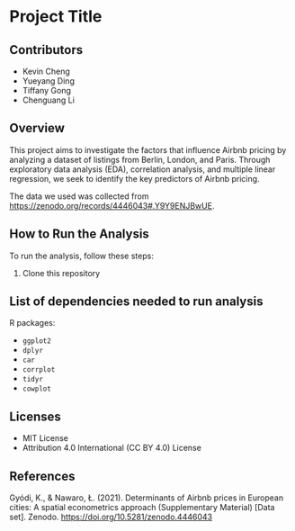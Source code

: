 # Project Title

## Contributors

- Kevin Cheng
- Yueyang Ding
- Tiffany Gong
- Chenguang Li

## Overview

This project aims to investigate the factors that influence Airbnb pricing by analyzing a dataset of listings from Berlin, London, and Paris. Through exploratory data analysis (EDA), correlation analysis, and multiple linear regression, we seek to identify the key predictors of Airbnb pricing.

The data we used was collected from <https://zenodo.org/records/4446043#.Y9Y9ENJBwUE>.

## How to Run the Analysis

To run the analysis, follow these steps:

1. Clone this repository

## List of dependencies needed to run analysis

R packages:
- `ggplot2`
- `dplyr`
- `car`
- `corrplot`
- `tidyr`
- `cowplot`

## Licenses

- MIT License
- Attribution 4.0 International (CC BY 4.0) License

## References

Gyódi, K., & Nawaro, Ł. (2021). Determinants of Airbnb prices in European cities: A spatial econometrics approach (Supplementary Material) [Data set]. Zenodo. https://doi.org/10.5281/zenodo.4446043
